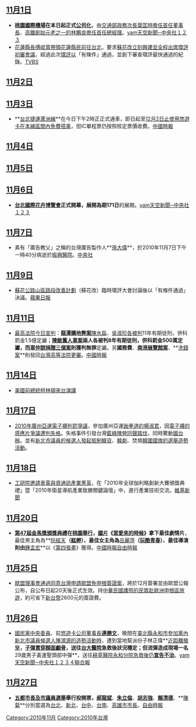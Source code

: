 <noinclude></noinclude>

## [11月1日](../Page/11月1日.md "wikilink")

  - **[桃園國際機場](../Page/臺灣桃園國際機場.md "wikilink")**在本日起正式**[公司化](../Page/桃園國際機場公司.md "wikilink")**，由[交通部政務次長](../Page/中華民國交通部.md "wikilink")[葉匡時擔任首任](../Page/葉匡時.md "wikilink")[董事長](../Page/董事長.md "wikilink")、[高鐵創始元老之一的](../Page/台灣高速鐵路.md "wikilink")[林鵬良擔任首任](../Page/林鵬良.md "wikilink")[總經理](../Page/總經理.md "wikilink")。[yam天空新聞─中央社１](http://n.yam.com/cna/life/201011/20101101216184.html)[２](http://n.yam.com/cna/life/201011/20101101212500.html)[３](http://n.yam.com/rti/fn/201011/20101101212111.html)
  - [花蓮縣長](../Page/花蓮縣縣長.md "wikilink")[傅崐萁帶領花蓮縣民前往](../Page/傅崐萁.md "wikilink")[台北](../Page/台北.md "wikilink")，要求[蘇花改立刻興建並全程出席環評初審會議](../Page/蘇花改.md "wikilink")，經過此次[環評以](../Page/環評.md "wikilink")「有條件」通過，並創下審查環評最快通過的紀錄。[TVBS](http://www.tvbs.com.tw/NEWS/NEWS_LIST.asp?no=yuhan081120101101192845)

## [11月2日](../Page/11月2日.md "wikilink")

## [11月3日](../Page/11月3日.md "wikilink")

  - **[台北捷運](../Page/台北捷運.md "wikilink")[蘆洲線](../Page/台北捷運蘆洲線.md "wikilink")**在今日下午2時正正式通車，即日起至[12月2日止使用](../Page/12月2日.md "wikilink")[悠遊卡在本線區間內免費搭乘](../Page/悠遊卡.md "wikilink")，但IC單程票仍按照核定票價收費。[中國時報](https://web.archive.org/web/20101106005151/http://news.chinatimes.com/focus/0%2C5243%2C50107129x112010110300501%2C00.html)

## [11月4日](../Page/11月4日.md "wikilink")

## [11月5日](../Page/11月5日.md "wikilink")

## [11月6日](../Page/11月6日.md "wikilink")

  - **[台北國際花卉博覽會](../Page/2010年臺北國際花卉博覽會.md "wikilink")**正式開幕，展開為期**171日**的展期。[yam天空新聞─中央社１](http://n.yam.com/cna/life/201011/20101106414586.html)[２](http://n.yam.com/cna/life/201011/20101106414480.html)[３](http://n.yam.com/cna/life/201011/20101106420195.html)

## [11月7日](../Page/11月7日.md "wikilink")

  - 素有「廣告教父」之稱的台灣廣告製作人**[孫大偉](../Page/孫大偉.md "wikilink")**，於2010年11月7日下午一時40分病逝於[振興醫院](../Page/振興醫院.md "wikilink")。[中央社](https://web.archive.org/web/20160304121356/http://www.cna.com.tw/ShowNews/Detail.aspx?pNewsID=201011070080&pType0=aIPL&pTypeSel=0)

## [11月9日](../Page/11月9日.md "wikilink")

  - [蘇花公路山區路段改善計劃](../Page/蘇花公路改善計畫.md "wikilink")（蘇花改）臨時環評大會討論後以「有條件通過」決議。[蘋果日報](http://tw.nextmedia.com/applenews/article/art_id/32949749/IssueID/20101110)

## [11月11日](../Page/11月11日.md "wikilink")

  - [最高法院今日宣判](../Page/最高法院.md "wikilink")：**[龍潭購地弊案](../Page/龍潭區_\(桃園市\).md "wikilink")**[陳水扁](../Page/陳水扁.md "wikilink")、[吳淑珍各被判](../Page/吳淑珍.md "wikilink")11年有期徒刑，併科罰金1.5億定讞；**[陳敏薰人事案](../Page/陳敏薰.md "wikilink")**兩人各被判8年有期徒刑，併科罰金500萬定讞，而**[辜仲諒捐贈三億案](../Page/辜仲諒.md "wikilink")**則獲判**無罪**定讞。另**國務費**、**[南港展覽館案](../Page/南港展覽館.md "wikilink")**、**[洗錢案](../Page/陳水扁家庭密帳案.md "wikilink")**則發回[台灣高等法院更審](../Page/台灣高等法院.md "wikilink")。[中國時報](https://web.archive.org/web/20101114114313/http://news.chinatimes.com/focus/0%2C5243%2C50107213x132010111101113%2C00.html)

## [11月14日](../Page/11月14日.md "wikilink")

  - [美國前](../Page/美國.md "wikilink")[總統](../Page/總統.md "wikilink")[柯林頓來台演講](../Page/柯林頓.md "wikilink")

## [11月17日](../Page/11月17日.md "wikilink")

  - [2010年廣州亞運電子襪判罰爭議](../Page/2010年廣州亞運電子襪判罰爭議.md "wikilink")，參加廣州亞運[跆拳道的](../Page/跆拳道.md "wikilink")[楊淑君](../Page/楊淑君.md "wikilink")，因[電子襪的感應片爭議遭判失格](../Page/電子襪.md "wikilink")。失格事件引發台灣[藍](../Page/泛藍.md "wikilink")[綠陣營同聲踏伐](../Page/泛綠.md "wikilink")，同時驚動[國台辦](../Page/國務院台灣事務辦公室.md "wikilink")。並有[新北市議員的候選人發起抵制韓貨](../Page/新北市.md "wikilink")、[韓劇](../Page/韓國電視劇.md "wikilink")、焚燒[韓國國旗的選舉造勢活動](../Page/韓國國旗.md "wikilink")。

## [11月18日](../Page/11月18日.md "wikilink")

  - [工研院邀請車電與資通訊產業菁英](../Page/工研院.md "wikilink")，在「2010年全球伽利略創新大賽頒獎典禮」暨「2010年衛星導航產業致勝關鍵論壇」中，進行產業技術交流。[維基新聞](http://zh.wikinews.org/wiki/%E5%B7%A5%E7%A0%94%E9%99%A2%EF%BC%9AWAVE/DSRC%E5%B8%B6%E5%8B%95%E8%BB%8A%E9%9B%BB%E7%94%A2%E6%A5%AD%E6%96%B0%E9%9D%A9%E5%91%BD_%E5%94%AF%E6%87%89%E7%94%A8%E4%BB%8D%E9%9C%80%E5%BB%A3%E6%B3%9B%E6%95%B4%E5%90%88)

## [11月20日](../Page/11月20日.md "wikilink")

  - **[第47屆金馬獎頒獎典禮](../Page/第47屆金馬獎.md "wikilink")**在[桃園舉行](../Page/桃園市.md "wikilink")，[國片](../Page/國片.md "wikilink")《[當愛來的時候](../Page/當愛來的時候.md "wikilink")》拿下**最佳劇情片**，最佳男主角為**[阮經天](../Page/阮經天.md "wikilink")**（[艋舺](../Page/艋舺_\(電影\).md "wikilink")）、最佳女主角為**[呂麗萍](../Page/呂麗萍.md "wikilink")**（[玩酷青春](../Page/玩酷青春.md "wikilink")）、最佳導演則由**[鍾孟宏](../Page/鍾孟宏.md "wikilink")**以《[第四張畫](../Page/第四張畫.md "wikilink")》獲得。[中國時報](http://forums.chinatimes.com/showbiz/2010ghorse/main.htm)[自由時報](https://web.archive.org/web/20120112033639/http://www.libertytimes.com.tw/2010/new/nov/21/today-t3.htm)

## [11月25日](../Page/11月25日.md "wikilink")

  - [歐盟理事會通過同意](../Page/歐盟.md "wikilink")[台灣申請歐盟免](../Page/台灣.md "wikilink")[申根簽證案](../Page/申根簽證.md "wikilink")，將於12月簽署並由歐盟公報公布，自公布日起20天後正式生效。持[中華民國護照的民眾赴歐洲申根區旅遊](../Page/中華民國護照.md "wikilink")，約可省下[新台幣](../Page/新台幣.md "wikilink")2600元的簽證費。

## [11月26日](../Page/11月26日.md "wikilink")

  - [國民黨中央委員](../Page/中國國民黨.md "wikilink")、前[悠遊卡公司董事長](../Page/悠遊卡公司.md "wikilink")**[連勝文](../Page/連勝文.md "wikilink")**，晚間在[臺北縣](../Page/新北市.md "wikilink")[永和市參加黨內](../Page/永和區.md "wikilink")[新北市](../Page/新北市.md "wikilink")[議員候選人](../Page/2010年中華民國直轄市長暨市議員選舉.md "wikilink")[陳鴻源的](../Page/陳鴻源.md "wikilink")[造勢活動時](../Page/競選活動.md "wikilink")，遭到當地幫派份子林正偉**[近距離槍擊](../Page/2010年永和槍擊事件.md "wikilink")**，[子彈貫穿](../Page/子彈.md "wikilink")[顏面](../Page/顏面.md "wikilink")[顱骨](../Page/顱骨.md "wikilink")，送往[台大醫院](../Page/國立臺灣大學醫學院附設醫院.md "wikilink")**急救後狀況穩定**；但流彈造成現場一名**29歲男子黃運聖頭部中彈**，送往[耕莘醫院永和分院急救後仍](../Page/天主教耕莘醫院.md "wikilink")**[宣告不治](../Page/死亡.md "wikilink")**。[yam天空新聞─中央社１](http://n.yam.com/cna/society/201011/20101126227600.html)[２](http://n.yam.com/cna/society/201011/20101126227695.html)[３](http://n.yam.com/cna/politics/201011/20101126227684.html)[４](http://n.yam.com/cna/politics/201011/20101126231291.html)[聯合報](http://udn.com/NEWS/NATIONAL/NATS3/5998736.shtml)

## [11月27日](../Page/11月27日.md "wikilink")

  - **[五都市長及市議員選舉](../Page/2010年中華民國直轄市長暨市議員選舉.md "wikilink")**舉行投開票，**[郝龍斌](../Page/郝龍斌.md "wikilink")**、**[朱立倫](../Page/朱立倫.md "wikilink")**、**[胡志強](../Page/胡志強.md "wikilink")**、**[賴清德](../Page/賴清德.md "wikilink")**、**[陳菊](../Page/陳菊.md "wikilink")**分別當選為[台北](../Page/台北市市長.md "wikilink")、[新北](../Page/新北市市長.md "wikilink")、[台中](../Page/台中市市長.md "wikilink")、[台南](../Page/台南市市長.md "wikilink")、[高雄市市長](../Page/高雄.md "wikilink")。[自由時報](https://web.archive.org/web/20101130050401/http://www.libertytimes.com.tw/2010/new/nov/28/today-t1.htm)

<noinclude>  </noinclude>

[Category:2010年11月](https://zh.wikipedia.org/wiki/Category:2010年11月 "wikilink")
[Category:2010年台灣](https://zh.wikipedia.org/wiki/Category:2010年台灣 "wikilink")